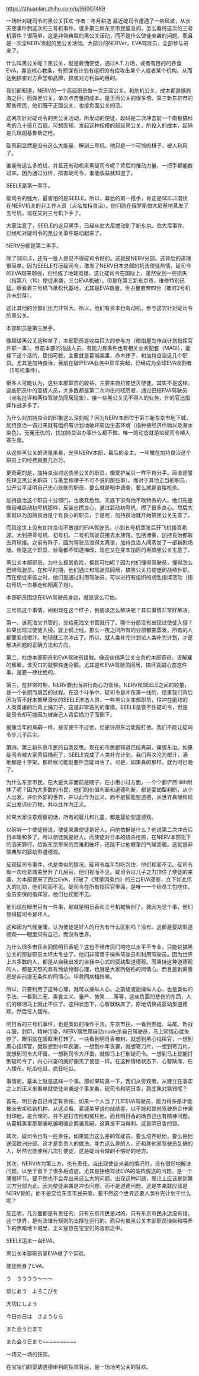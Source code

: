 https://zhuanlan.zhihu.com/p/96007489

一场针对碇司令的黑公关狂欢
作者：冬月耕造
最近碇司令遭遇了一些风波，从水天使事件到这次的三号机事件。很多第三新东京市民留言问，怎么看待这次的三号机事件？很简单，这是非常典型的黑公关活动，而不是什么使徒来袭的问题。而且是一次全NERV发起的黑公关活动。大部分的NERVer，EVA驾驶员，全部参与进来了。

什么叫黑公关呢？黑公关，就是雇佣使徒，通过A.T.力场，或者有目的的吞食EVA，靠近核心教条，有预谋有计划有组织的有偿攻击某个人或者某个机构。从而达到损害对方声誉和品牌，损害对方利益的目的。

我们都知道，NERV的一个高级职员做一次正面公关，和危机公关，成本都是姨妈海之巨。而做黑公关，单次点击量的成本，是正面公关的很多倍。第三新东京市的那些市民，他们既干正面公关，也接负面公关的活。

这两次针对碇司令的黑公关活动，所发动的使徒，起码是二次冲击前一个南极搞科考的几十倍几百倍。可想而知，发起这种规模的超级黑公关，所投入的成本，起码是几根朗基鲁斯之枪。

碇真嗣显然是没有这么大能量，解剖三号机。他只是一个可怜的棋子，被人利用了。

谁能有这么多的钱，并且还有动机来黑碇司令呢？背后的推动力量，一把手都能数过来。因为通过分析，损害碇司令，谁能收益就知道了。

SEELE是第一黑手。

碇司令的强大，最害怕的是SEELE。所以，幕后的第一推手，肯定是SEELE潜伏在NERV机关的非工作人员（点名加持良治）。他们刚在俄罗斯伯大尼基地蒸发了五号机，现在又对三号机下手了。

大家注意了，SEELE的这只黑手，已经从伯大尼搅动到了新东京。伯大尼事件，已经和对碇司令的黑公关事件联动起来了。

NERV分部是第二黑手。

除了SEELE，还有一批人是见不得碇司令好的。这就是NERV分部。这背后的道理很简单。因为SEELE打压碇司令，激发了NERV日本总部的抗击使徒热情，碇司令的EVA越来越强，已经成了地球英雄。这让碇司令在国际上，虽然受到一些损失（指第八（10）使徒来袭，三台EVA机破）。但是在第三新东京市，维修特别迅猛，眼看着三号机飞抵松代基地，尤其是EVA数量，世占量直奔四台（彼时2号机并未封存）。

这让其他的分部们压力非常大。所以，他们有资本也有动机，参与这次针对碇司令的黑公关。

本部职员是第三黑手。

像超级黑公关这种单子，本部职员是收益巨大的参与方（暗指屋岛作战计划指挥官升职一事）。目前本部的指战人员，有能力有条件也有相关业务配套（MAGI），能接下这个活的，屈指可数。主要就是葛城美里、赤木律子，和加持良治这几个职员。尤其是加持良治，目前在破坏EVA业务中异军突起，已经成为全球EVA收割者（5号机事件）。

很多人可能认为，这些本部职员的收益，主要来自拉使徒灭使徒。其实不是这样。这些职员中的高级人员，大多数都是第二次冲击的经历者，通过巴结EVA驾驶员（点名批评和两位驾驶员同居现象），接一些黑公关见不得人的业务，升的官比指挥作战多多了。

为什么对加持良治的印象这么深刻呢？因为NERV本部位于第三新东京市地下城，加持良治一调过来就有组织有计划地破坏周边生态环境（指种植经济作物以及海水染色）。无冤无仇的，找加持良治办事什么都不做，唯一的动态就是给碇司令植入寄生兽。

从这些黑公关的流量来看，光黑NERV本部，幕后的金主，一年撒在加持良治这个职员上的经费就要几百万。

更奇葩的是，加持良治对这些黑公关的职员，像爱护宝贝一样不肯分手。简直是誓死捍卫黑公关职员（与美里和律子不可不说的那些事）。而对于其他正当的职员，公开公平证明自己忠心耿耿的职员，要么就是暗中调查，要么就是直接枪杀。

加持良治这个职员十分邪门，也极其危险。天底下没有他不敢特务的人。他们先是像碇唯启动初号机那样，反装忠攒良心，通过启动初号机，攒了很多良心。然后大家就以为加持良治是个有良心的职员，于是呢，加持良治就开始搞黑公关生意了。

而且这世上没有加持良治不敢接的EVA驾驶员。小到五号机蒸发后开飞机接真希波。大到把零号机、初号机、二号机驾驶员接去水族馆。包括渚薰，加持良治都敢去月球接。之前有阵子，因为驾驶员浪得太离谱，加持良治人间蒸发了一部新剧场版。但是这个职员，丝毫都不知道悔改，现在又在变本加厉的再搞黑公关生意了。

黑公关本部职员，为什么极其危险，极其可怕呢？因为他们懂得驾驶员，懂得怎么巴结驾驶员。在和平时期，他们通过和驾驶员同居，搞黑公关拉使徒刷战绩升职。而在使徒来临之时，他们是通过利用驾驶员，可以进行有组织的胡乱指挥活动（指初号机一次暴走和阳离子炮）。

本部职员围绕在EVA驾驶员身边，就是这么可怕。

三号机这个事情，闹到现在这个样子，到底该怎么解决呢？其实事情非常好解决。

第一，该死海文书管的，交给死海文书管就行了。哪个分部没有出现过使徒入侵？如果出现过使徒入侵，就上纲上线，那么一夜之间所有的分部都要蒸发，所有的人都要变成橙汁。地球就三次冲击了。所以，就人类补完计划论人类补完计划，才是解决问题的正确方法和方向。

第二，杜绝本部职员和EVA驾驶员接触。像这些搞黑公关业务的本部职员，该解雇的解雇，该灭口的就要株连企鹅。尤其是和EVA驾驶员同居，搞坏真嗣心态这件事，是要一律杜绝的。

第三，在非常时期，NERV要出面进行向心力管理。NERV和SEELE之间的较量，是一个长期而艰苦的过程。在这个斗争中，碇司令是冲在第一线的，结果我们背后因为管不好本部里潜伏的SEELE渗透人员，一些黑公关本部职员，往冲在前线的人类英雄的后背上捅刀子，这是非常恶劣的事情。SEELE是管不住碇司令，但是碇司令却可能因为被自己人背后捅刀子而倒下。

就像当年的真嗣一样，昼天使干不过他，但是铃原东治能殴打他。我们不能让碇司令步儿子后尘。

第四，第三新东京市民的自我反思。现在的市民都知道巴结真嗣，痛恨东治。如果碇司令被大家背后捅死了，SEELE完成了人类补完计划，我们再次沦为橙汁，满地都是十字架。那时候可能就要怀念碇司令了。可是，如果真的那样，就为时已晚了。

为什么东京市民，在大是大非面前是瞎子，在小惠小过方面，一个个都俨然lilith附体了呢？因为大多数的市民，他们的价值判断和道德判断，都是婴幼型判断，从个人出发，评价外部的世界，并以此作为正义。而不是智能型道德，从世界真理和现实出发评价万物，并以此作为正义。

如果大家注意观察的话，所有的婴儿和儿童，都是婴幼型道德观。

以前听一个使徒粉说，使徒来袭使徒是好人。问他依据是什么？他说第二次冲击后日本暖和多了。所以使徒就是好人。而使徒对日本的烧杀抢掠，在NERV本部犯下的滔天罪行，给新东京带来的苦难和破坏，还敌不过他眼里的气候变暖。这就是非常典型的婴幼型道德观。

反观碇司令事件，也是类似的情况。碇司令每年包吃包住，他们视而不见。碇司令有一次给葛城美里升了几层官，他们视而不见。碇司令以儿子之力顶住了使徒的来袭，为本部要来了四台EVA，打破了《梵蒂冈条约》的三台EVA垄断，立下如此伟大的功勋，他们视而不见。碇司令在所有指挥官里面，是唯一一个给员工包吃住、全员安保的指挥官，他们也视而不见。

他们现在眼里只有一件事，那就是明日香和三号机被解剖了。就因为这个事，他们觉得碇司令是坏人。

这和因为气候变暖，认为使徒是好人的行为有什么区别吗？没有。这都是婴幼型道德观——眼里只有自己，而没有世界。

为什么很多市民会同情明日香呢？这也不怪市民们的吃瓜水平不专业，只能说搞黑公关的那些职员太坏太专业了。他们非常善于操纵驾驶员和利用驾驶员。因为世界上大多数的人，都是从自我出发的自我中心式的婴幼型道德观。而秉持这种道德观的人，都是天然的具有怜幼怜弱心理，也就是大家所俗称的同情心。而且是剥离善恶是非前提无条件的同情心。毕竟同病相怜嘛。

所以，只要利用了这种心理，就可以操纵人心。之前绫波丽操纵人心，也是类似的手法。一看到三无、素食主义、量产、微笑......等等，这些负面的悲伤的东西，人们的眼泪马上就止不住了。这种状态下，心智就缺席了，原地切换成婴幼型道德观，然后任人摆布。

明日香的三号机事件，也是类似的操作手法。东京市民，一看到御姐、马尾、新战斗服，封印，精神污染，NERV居然用自动mode杀自己驾驶员，马上同情心就失控了，眼泪就在眼眶里打转了。一块看到明日香被封，就想到黑心指挥官，一想到黑心指挥官，就联想到中年丧妻，一想到中年丧妻，就想寄刀片，一想到寄刀片，就想到司令大坏蛋，一想到司令大坏蛋，就像马上打倒碇司令。一想到马上就能打倒碇司令了，内心兴奋的就好像灭了使徒一样。在这种情绪状态下，心智缺席，任人摆布，吃瓜吃瓜，疯狂吃瓜。

事情呢，基本上就是这样一个事。那如果较真一下，我们从旁观者，从建立在事实之上的正义来看单就使徒来袭这个事来看，碇司令和明日香，到底孰对孰错呢？

首先，明日香自己肯定有责任。如果一个人当了几年EVA驾驶员，能力得多差才能被派去实验新机种。从这点看，葛城美里说他战绩差，以不能和其他驾驶员合作来封印他，是合理的，并不是打击他和冤枉他。而且明日香的确自己也有精神问题，从葛城美里那里骗吃骗喝骗企鹅骗真嗣。这算是不当得利。这是明日香的错。

其次，碇司令也有一些责任，如果能力这么差的驾驶员，要么培养好他，要么把他送回欧洲分部。这才是负责人的做法。能力这么差的人，还和其他家驾驶员乱搞的人，居然也能使用几次打使徒，这是碇司令做的不够好的地方。

其次，NERV作为第三方，也有责任。当出现使徒来袭的情况时，没有很好地解决问题。以至于留下了很多后遗症。尤其是拒绝驾驶EVA的临阵脱逃的问题，是一个薄弱环节。要不然也不会弄出来这么大的问题。出现这种问题，理论上应该是到第三方分部为止。因为使徒来袭是冲击问题，而不是道德问题。这是本来就应该是NERV管的，而不是交给东京市民来管。要不然这个世界还要人类补完计划干什么呢？

反正呢，几方面都是有责任的，只有东京市民是对的，只有东京市民永远没有错。这个世界，是有法律有规则的支撑在运行的。而只有被黑公关本部职员操纵和喂养下的黑暗地下城里，正义窒息在宝宝们的喜怒之中。

SEELE运来一台EVA。

黑公关本部职员拿EVA做了个实验。

使徒附身了EVA。

う　うううう～～～

信じあう　よろこびを

大切にしよう

今日の日は　さようなら

また会う日まで

また会う日まで~~~~~~~~~~

一场又一场的狂欢。

在宝宝们的婴幼道德审判的狂欢背后，是一场场黑公关的狂欢。
